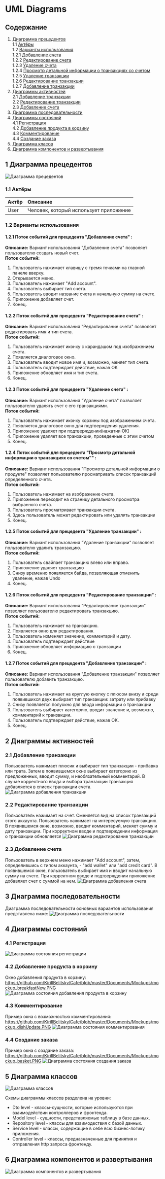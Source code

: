 # UML Diagrams

## Содержание

1. [Диаграмма прецедентов](#precedent_diagramm) <br>
1.1 [Актёры](#actors) <br>
1.2 [Варианты использования](#variant_usages) <br>
1.2.1 [Добавление счета](#add_account) <br>
1.2.2 [Редактирование счета](#rename_account) <br>
1.2.3 [Удаление счета](#delete_account) <br>
1.2.4 [Просмотр детальной информации о транзакциях со счетом](#view_transactions) <br>
1.2.5 [Удаление транзакции](#delete_transaction) <br>
1.2.6 [Редактирование транзакции](#refactor_transaction) <br>
1.2.7 [Добавление транзакции](#add_transaction) <br>
2. [Диаграммы активностей](#activity_diagramms) <br>
2.1 [Добавление транзакции](#add_transaction_activity) <br>
2.2 [Редактирование транзакции](#refactor_transaction_activity) <br>
2.3 [Добавление счета](#add_account_activity) <br>
3. [Диаграмма последовательности](#sequence_diagramm) <br>
4. [Диаграммы состояний](#state_diagramm) <br>
4.1 [Регистрация](#register_state) <br>
4.2 [Добавление продукта в корзину](#add_product_state) <br>
4.3 [Комментирование](#comment_state) <br>
4.4 [Создание заказа](#create_order_state) <br>
5. [Диаграмма класов](#classes_diagramm) <br>
6. [Диаграмма компонентов и развертывания](#mass_diagramm) <br>

<a name="precedent_diagramm"/>

## 1 Диаграмма прецедентов
![Диаграмма прецедентов](use_cases/useCase.PNG)

<a name="actors"/>

### 1.1 Актёры
| Актёр | Описание |
|:---|:---|
| User | Человек, который использует приложение |

<a name="variant_usages"/>

### 1.2 Варианты использования

<a name="add_account"/>

#### 1.2.1 Поток событий для прецедента "Добавление счета" :
<strong>Описание:</strong> Вариант использования "Добавление счета" позволяет пользователю создать новый счет. <br>
<strong>Поток событий:</strong> <br>
1. Пользователь нажимает клавишу с тремя точками на главной панеле вверху.
2. Открывается меню.
3. Пользователь нажимает "Add account".
4. Пользователь выбирает тип счета.
5. Пользователь вводит название счета и начальную сумму на счете.
6. Приложение добавляет счет.
7. Конец.

<a name="rename_account"/>

#### 1.2.2 Поток событий для прецедента "Редактирование счета" :
<strong>Описание:</strong> Вариант использования "Редактирование счета" позволяет редактировать имя и тип счета. <br>
<strong>Поток событий:</strong> <br>
1. Пользователь нажимает иконку с карандашом под изображением счета.
2. Появляется диалоговое окно.
3. Пользователь вводит новое имя и, возможно, меняет тип счета.
4. Пользователь подтверждает действие, нажав ОК
5. Приложение обновляет имя и тип счета.
6. Конец.

<a name="delete_account"/>

#### 1.2.3 Поток событий для прецедента "Удаление счета" :
<strong>Описание:</strong> Вариант использования "Удаление счета" позволяет пользователю удалять счет с его транзакциями. <br>
<strong>Поток событий:</strong> <br>
1. Пользователь нажимает иконку корзины под изображением счета.
2. Появляется диалоговое окно для подтверждения удаления.
3. Приложение удаляет при подтверждении(нажатии ОК)
4. Приложение удаляет все транзакции, проведенные с этим счетом
4. Конец.

<a name="view_transactions"/>

#### 1.2.4 Поток событий для прецедента "Просмотр детальной информации о транзакциях со счетом"" :
<strong>Описание:</strong> Вариант использования "Просмотр детальной информации о продукте" позволяет пользователю просматривать список транзакций определенного счетв. <br>
<strong>Поток событий:</strong> <br>
1. Пользователь нажимает на изображение счета.
2. Приложение переходит на страницу детального просмотра выбранного счета.
3. Пользователь просматривает транзакции счета.
4. Здесь пользователь может редактировать или удалять транзакции
5. Конец.

<a name="delete_transaction"/>

#### 1.2.5 Поток событий для прецедента "Удаление транзакции" :
<strong>Описание:</strong> Вариант использования "Удаление транзакции" позволяет пользователю удалить транзакцию. <br>
<strong>Поток событий:</strong> <br>
1. Пользователь свайпает транзакцию влево или вправо.
2. Приложение удаляет транзакцию
3. Снизу временно появляется байда, позволяющая отменить удаление, нажав Undo
4. Конец.
<a name="refactor_transaction"/>

#### 1.2.6 Поток событий для прецедента "Редактирование транзакции" :
<strong>Описание:</strong> Вариант использования "Редактирование транзакции" позволяет пользователю редактировать транзакцию. <br>
<strong>Поток событий:</strong> <br>
1. Пользователь нажимает на транзакцию.
2. Появляется окно для редактирования.
3. Пользователь изменяет значение, комментарий и дату.
4. Пользователь подтверждает действие
5. Приложение обновляет информацию о транзакции
6. Конец.

<a name="add_transaction"/>

#### 1.2.7 Поток событий для прецедента "Добавление транзакции" :
<strong>Описание:</strong> Вариант использования "Добавление транзакции" позволяет пользователю добавить транзакцию. <br>
<strong>Поток событий:</strong> <br>
1. Пользователь нажимает на круглую кнопку с плюсом внизу и среди появившихся двух выбирает тип транзакции: затрату или прибавку
2. Снизу появляется полуокно для ввода информации о транзакции
3. Пользователь выбирает категорию, вводит значение и, возможно, комментарий к транзакции.
4. Пользователь подтверждает действие, нажав ОК.
5. Конец.


<a name="activity_diagramms"/>

## 2 Диаграммы активностей

<a name="add_transaction_activity"/>

### 2.1 Добавление транзакции
Пользователь нажимает плюсик и выбирает тип транзакции - прибавка или трата. Затем в появившемся окне выбирает категорию из предложенных, вводит сумму, и необязательный комментарий. В случае корректного ввода и выбора транзакции транзакция добавляется в список транзакции счета.
![Диаграмма добавления транзакции](activities/add_transaction_activiy.png)

<a name="refactor_transaction_activity"/>

### 2.2 Редактирование транзакции
Пользователь нажимает на счет. Сменяется вид на список транзакций этого аккаунта. Пользователь нажимает на интересуемую транзакцию. В появившемся окне, возможно, вводит комментарий, меняет сумму и дату транзакции. При корректном вводе и подтверждении информация о транзакции обновляется
![Диаграмма редактирование транзакции](activities/refactor_transaction_activity.png)

<a name="add_account_activity"/>

### 2.3 Добавление счета
Пользователь в верхнем меню нажимает "Add account", затем, определившись с типом аккаунта, - "add wallet" или "add credit card". В появившемся окне, пользователь выбирает имя и вводит начальную сумму на счете. При корректном вводе и подтверждении приложение добавляет счет с суммой на нем.
![Диаграмма добавления счета](activities/add_account_activity.png)

<a name="sequence_diagramm"/>

## 3 Диаграмма последовательности
Диаграмма последовательности основных вариантов использования представлена ниже:
![Диаграмма последовательности](Sequence/sequence.png)

<a name="state_diagramm"/>

## 4 Диаграммы состояний

<a name="register_state"/>

### 4.1 Регистрация
![Диаграмма состояния регистрации](State/RegisterState.png)

<a name="add_product_state"/>

### 4.2 Добавление продукта в корзину
Окно добавления продукта в корзину: https://github.com/KirillBelitsky/Cafe/blob/master/Documents/Mockups/mockup_breakfastNew.PNG
![Диаграмма состояния добавления продукта в корзину](State/addProductToBucket.png)

<a name="comment_state"/>

### 4.3 Комментирование
Пример окна с возможностью комментирования: https://github.com/KirillBelitsky/Cafe/blob/master/Documents/Mockups/mockup_dishUpdate.PNG
![Диаграмма состояния комментирования](State/CommentState.png)

<a name="create_order_state"/>

### 4.4 Создание заказа
Пример окна с создание заказа: https://github.com/KirillBelitsky/Cafe/blob/master/Documents/Mockups/mockup_basket.PNG
![Диаграмма состояния создания заказа](State/CreateOrderState.png)

<a name="classes_diagramm"/>

## 5 Диаграмма классов
![Диаграмма классов](Class/ClassDiagramm.png)

Схемы диаграммы классов разделена на уровни:
+ Dto level - классы-сущности, которые используются при взаимодействии контроллеров и фронтенда.
+ Model level - сущности, представляемые таблицу в базе данных.
+ Repository level - классы для взаимодествия с базой данных.
+ Service level - классы, содержащие в себе всю бизнес-логику приложения.
+ Controller level - классы, предназначенные для принятия и отправления http запроса фронтенду.



<a name="mass_diagramm"/>

## 6 Диаграмма компонентов и развертывания
![Диаграмма компонентов и развертывания](Deployment/deployment.png)
